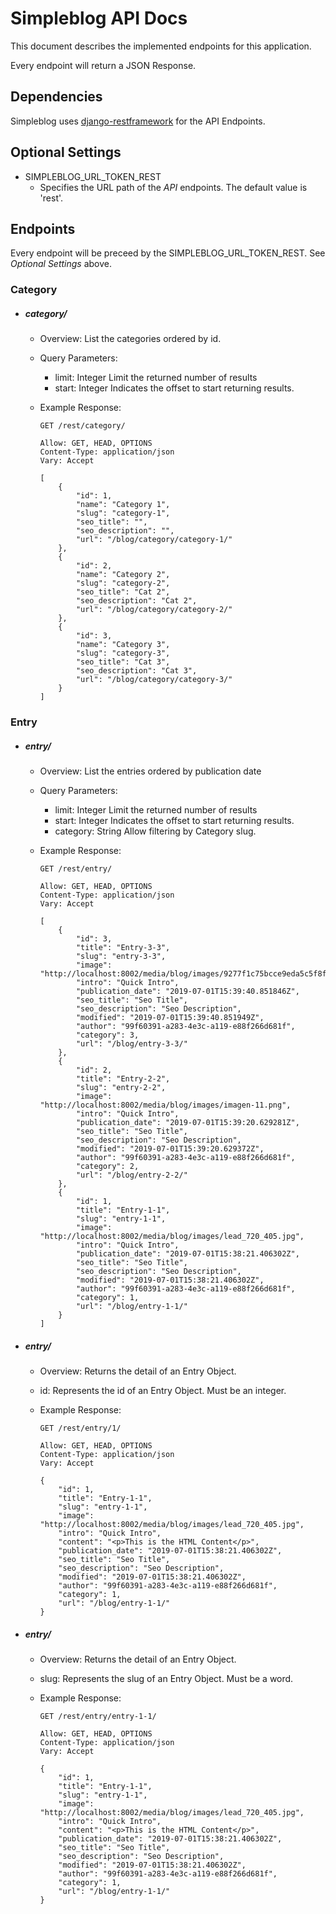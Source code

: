 # Simpleblog API Docs
This document describes the implemented endpoints for this application.

Every endpoint will return a JSON Response.

## Dependencies
Simpleblog uses [django-restframework](https://github.com/encode/django-rest-framework) for the API Endpoints.

## Optional Settings
- SIMPLEBLOG_URL_TOKEN_REST
  - Specifies the URL path of the *API* endpoints. The default value is 'rest'.

## Endpoints
Every endpoint will be preceed by the SIMPLEBLOG_URL_TOKEN_REST. See *Optional Settings* above.

### Category
- ##### category/
    - Overview:
        List the categories ordered by id.

    - Query Parameters:
        - limit: Integer
            Limit the returned number of results
        - start: Integer
            Indicates the offset to start returning results.

    - Example Response:
       
       `GET /rest/category/`

        ```HTTP 200 OK
        Allow: GET, HEAD, OPTIONS
        Content-Type: application/json
        Vary: Accept

        [
            {
                "id": 1,
                "name": "Category 1",
                "slug": "category-1",
                "seo_title": "",
                "seo_description": "",
                "url": "/blog/category/category-1/"
            },
            {
                "id": 2,
                "name": "Category 2",
                "slug": "category-2",
                "seo_title": "Cat 2",
                "seo_description": "Cat 2",
                "url": "/blog/category/category-2/"
            },
            {
                "id": 3,
                "name": "Category 3",
                "slug": "category-3",
                "seo_title": "Cat 3",
                "seo_description": "Cat 3",
                "url": "/blog/category/category-3/"
            }
        ]
        ```


### Entry
- ##### entry/
    - Overview:
        List the entries ordered by publication date

    - Query Parameters:
        - limit: Integer
            Limit the returned number of results
        - start: Integer
            Indicates the offset to start returning results.
        - category: String
            Allow filtering by Category slug.

    - Example Response:

        `GET /rest/entry/`

        ```HTTP 200 OK
        Allow: GET, HEAD, OPTIONS
        Content-Type: application/json
        Vary: Accept

        [
            {
                "id": 3,
                "title": "Entry-3-3",
                "slug": "entry-3-3",
                "image": "http://localhost:8002/media/blog/images/9277f1c75bcce9eda5c5f8f77b0bb7a2_BmLLtBC.jpg",
                "intro": "Quick Intro",
                "publication_date": "2019-07-01T15:39:40.851846Z",
                "seo_title": "Seo Title",
                "seo_description": "Seo Description",
                "modified": "2019-07-01T15:39:40.851949Z",
                "author": "99f60391-a283-4e3c-a119-e88f266d681f",
                "category": 3,
                "url": "/blog/entry-3-3/"
            },
            {
                "id": 2,
                "title": "Entry-2-2",
                "slug": "entry-2-2",
                "image": "http://localhost:8002/media/blog/images/imagen-11.png",
                "intro": "Quick Intro",
                "publication_date": "2019-07-01T15:39:20.629281Z",
                "seo_title": "Seo Title",
                "seo_description": "Seo Description",
                "modified": "2019-07-01T15:39:20.629372Z",
                "author": "99f60391-a283-4e3c-a119-e88f266d681f",
                "category": 2,
                "url": "/blog/entry-2-2/"
            },
            {
                "id": 1,
                "title": "Entry-1-1",
                "slug": "entry-1-1",
                "image": "http://localhost:8002/media/blog/images/lead_720_405.jpg",
                "intro": "Quick Intro",
                "publication_date": "2019-07-01T15:38:21.406302Z",
                "seo_title": "Seo Title",
                "seo_description": "Seo Description",
                "modified": "2019-07-01T15:38:21.406302Z",
                "author": "99f60391-a283-4e3c-a119-e88f266d681f",
                "category": 1,
                "url": "/blog/entry-1-1/"
            }
        ]
        ```

- ##### entry/<id>
    - Overview:
        Returns the detail of an Entry Object.
    
    - id:
        Represents the id of an Entry Object. Must be an integer.

    - Example Response:

        `GET /rest/entry/1/`

        ```HTTP 200 OK
        Allow: GET, HEAD, OPTIONS
        Content-Type: application/json
        Vary: Accept

        {
            "id": 1,
            "title": "Entry-1-1",
            "slug": "entry-1-1",
            "image": "http://localhost:8002/media/blog/images/lead_720_405.jpg",
            "intro": "Quick Intro",
            "content": "<p>This is the HTML Content</p>",
            "publication_date": "2019-07-01T15:38:21.406302Z",
            "seo_title": "Seo Title",
            "seo_description": "Seo Description",
            "modified": "2019-07-01T15:38:21.406302Z",
            "author": "99f60391-a283-4e3c-a119-e88f266d681f",
            "category": 1,
            "url": "/blog/entry-1-1/"
        }
        ```


- ##### entry/<slug>
    - Overview:
        Returns the detail of an Entry Object.

    - slug:
        Represents the slug of an Entry Object. Must be a word.
    
    - Example Response:

        `GET /rest/entry/entry-1-1/`

        ```HTTP 200 OK
        Allow: GET, HEAD, OPTIONS
        Content-Type: application/json
        Vary: Accept

        {
            "id": 1,
            "title": "Entry-1-1",
            "slug": "entry-1-1",
            "image": "http://localhost:8002/media/blog/images/lead_720_405.jpg",
            "intro": "Quick Intro",
            "content": "<p>This is the HTML Content</p>",
            "publication_date": "2019-07-01T15:38:21.406302Z",
            "seo_title": "Seo Title",
            "seo_description": "Seo Description",
            "modified": "2019-07-01T15:38:21.406302Z",
            "author": "99f60391-a283-4e3c-a119-e88f266d681f",
            "category": 1,
            "url": "/blog/entry-1-1/"
        }
        ```
